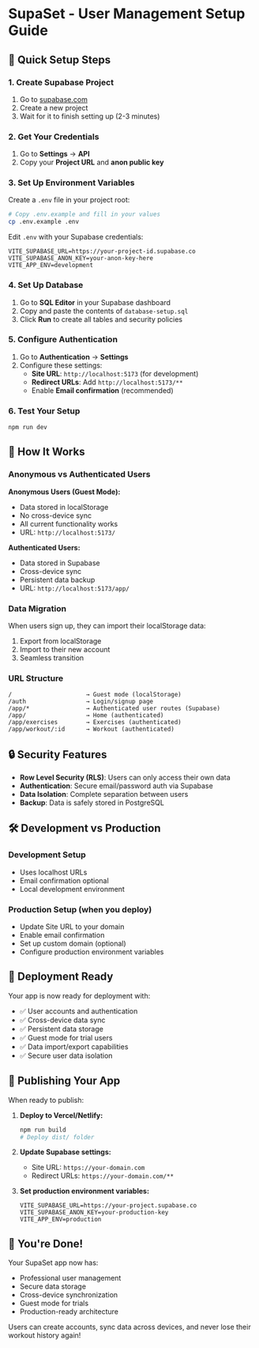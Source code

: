 # SupaSet - User Management Setup Guide

## 🚀 Quick Setup Steps

### 1. **Create Supabase Project**
1. Go to [supabase.com](https://supabase.com)
2. Create a new project
3. Wait for it to finish setting up (2-3 minutes)

### 2. **Get Your Credentials**
1. Go to **Settings** → **API**
2. Copy your **Project URL** and **anon public key**

### 3. **Set Up Environment Variables**
Create a `.env` file in your project root:

```bash
# Copy .env.example and fill in your values
cp .env.example .env
```

Edit `.env` with your Supabase credentials:
```env
VITE_SUPABASE_URL=https://your-project-id.supabase.co
VITE_SUPABASE_ANON_KEY=your-anon-key-here
VITE_APP_ENV=development
```

### 4. **Set Up Database**
1. Go to **SQL Editor** in your Supabase dashboard
2. Copy and paste the contents of `database-setup.sql`
3. Click **Run** to create all tables and security policies

### 5. **Configure Authentication**
1. Go to **Authentication** → **Settings**
2. Configure these settings:
   - **Site URL**: `http://localhost:5173` (for development)
   - **Redirect URLs**: Add `http://localhost:5173/**`
   - Enable **Email confirmation** (recommended)

### 6. **Test Your Setup**
```bash
npm run dev
```

## 🎯 **How It Works**

### **Anonymous vs Authenticated Users**

**Anonymous Users (Guest Mode):**
- Data stored in localStorage
- No cross-device sync
- All current functionality works
- URL: `http://localhost:5173/`

**Authenticated Users:**
- Data stored in Supabase
- Cross-device sync
- Persistent data backup
- URL: `http://localhost:5173/app/`

### **Data Migration**
When users sign up, they can import their localStorage data:
1. Export from localStorage
2. Import to their new account
3. Seamless transition

### **URL Structure**
```
/                     → Guest mode (localStorage)
/auth                 → Login/signup page
/app/*                → Authenticated user routes (Supabase)
/app/                 → Home (authenticated)
/app/exercises        → Exercises (authenticated)
/app/workout/:id      → Workout (authenticated)
```

## 🔒 **Security Features**

- **Row Level Security (RLS)**: Users can only access their own data
- **Authentication**: Secure email/password auth via Supabase
- **Data Isolation**: Complete separation between users
- **Backup**: Data is safely stored in PostgreSQL

## 🛠 **Development vs Production**

### **Development Setup**
- Uses localhost URLs
- Email confirmation optional
- Local development environment

### **Production Setup** (when you deploy)
- Update Site URL to your domain
- Enable email confirmation
- Set up custom domain (optional)
- Configure production environment variables

## 🚀 **Deployment Ready**

Your app is now ready for deployment with:
- ✅ User accounts and authentication
- ✅ Cross-device data sync
- ✅ Persistent data storage
- ✅ Guest mode for trial users
- ✅ Data import/export capabilities
- ✅ Secure user data isolation

## 📱 **Publishing Your App**

When ready to publish:

1. **Deploy to Vercel/Netlify:**
   ```bash
   npm run build
   # Deploy dist/ folder
   ```

2. **Update Supabase settings:**
   - Site URL: `https://your-domain.com`
   - Redirect URLs: `https://your-domain.com/**`

3. **Set production environment variables:**
   ```env
   VITE_SUPABASE_URL=https://your-project.supabase.co
   VITE_SUPABASE_ANON_KEY=your-production-key
   VITE_APP_ENV=production
   ```

## 🎉 **You're Done!**

Your SupaSet app now has:
- Professional user management
- Secure data storage
- Cross-device synchronization
- Guest mode for trials
- Production-ready architecture

Users can create accounts, sync data across devices, and never lose their workout history again! 